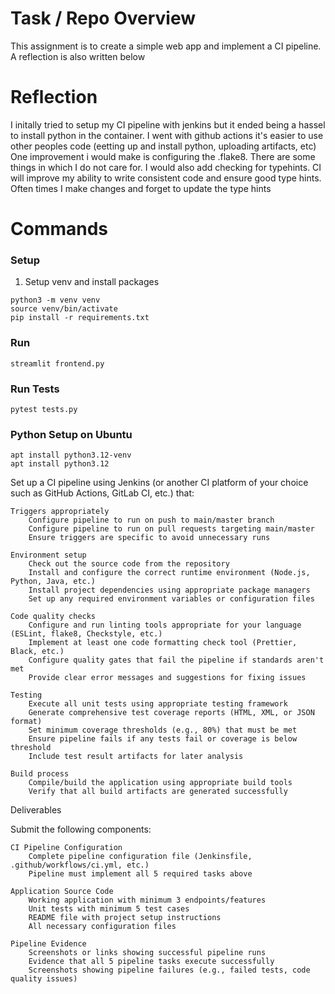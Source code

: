 # Task / Repo Overview
This assignment is to create a simple web app and implement a CI pipeline. A reflection is also written below

# Reflection
I initally tried to setup my CI pipeline with jenkins but it ended being a hassel to install python in the container. 
I went with github actions it's easier to use other peoples code (eetting up and install python, uploading artifacts, etc)
One improvement i would make is configuring the .flake8. There are some things in which I do not care for. I would also
add checking for typehints. CI will improve my ability to write consistent code and ensure good type hints. Often times I make changes and forget to 
update the type hints

# Commands

### Setup
1. Setup venv and install packages
```
python3 -m venv venv
source venv/bin/activate
pip install -r requirements.txt
```

### Run
```
streamlit frontend.py
```

### Run Tests
```
pytest tests.py
```

### Python Setup on Ubuntu
```
apt install python3.12-venv
apt install python3.12
```


Set up a CI pipeline using Jenkins (or another CI platform of your choice such as GitHub Actions, GitLab CI, etc.) that:

    Triggers appropriately
        Configure pipeline to run on push to main/master branch
        Configure pipeline to run on pull requests targeting main/master
        Ensure triggers are specific to avoid unnecessary runs

    Environment setup
        Check out the source code from the repository
        Install and configure the correct runtime environment (Node.js, Python, Java, etc.)
        Install project dependencies using appropriate package managers
        Set up any required environment variables or configuration files

    Code quality checks
        Configure and run linting tools appropriate for your language (ESLint, flake8, Checkstyle, etc.)
        Implement at least one code formatting check tool (Prettier, Black, etc.)
        Configure quality gates that fail the pipeline if standards aren't met
        Provide clear error messages and suggestions for fixing issues

    Testing
        Execute all unit tests using appropriate testing framework
        Generate comprehensive test coverage reports (HTML, XML, or JSON format)
        Set minimum coverage thresholds (e.g., 80%) that must be met
        Ensure pipeline fails if any tests fail or coverage is below threshold
        Include test result artifacts for later analysis

    Build process
        Compile/build the application using appropriate build tools
        Verify that all build artifacts are generated successfully

Deliverables

Submit the following components:

    CI Pipeline Configuration
        Complete pipeline configuration file (Jenkinsfile, .github/workflows/ci.yml, etc.)
        Pipeline must implement all 5 required tasks above

    Application Source Code
        Working application with minimum 3 endpoints/features
        Unit tests with minimum 5 test cases
        README file with project setup instructions
        All necessary configuration files

    Pipeline Evidence
        Screenshots or links showing successful pipeline runs
        Evidence that all 5 pipeline tasks execute successfully
        Screenshots showing pipeline failures (e.g., failed tests, code quality issues)


